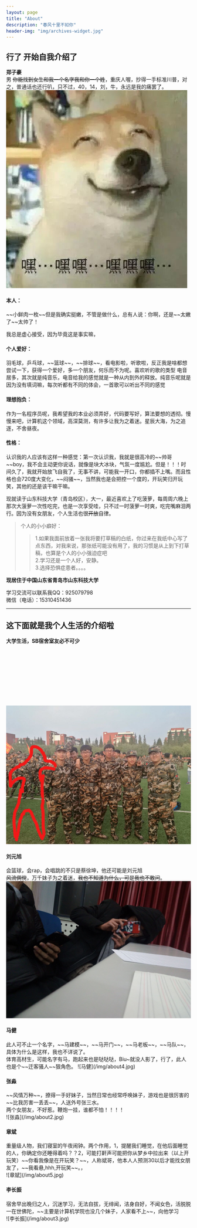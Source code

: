 ```yaml
---
layout: page
title: "About"
description: "春风十里不如你" 
header-img: "img/archives-widget.jpg"
---
```


## 行了 开始自我介绍了
**郑子豪** <br/>
男 ~~你能找到女生和我一个名字我和你一个姓~~，重庆人喔，抄得一手标准川普，对之，普通话也还行叭，只不过，40，14，刘，牛，永远是我的痛罢了。
![郑子豪](/img/about10.jpg)
<br/>

<h4>本人：</h4>
~~小鲜肉一枚~~但是我确实挺嫩，不管是做什么，总有人说：你啊，还是~~太嫩了~~太帅了！<br/>
<p>我总是虚心接受，因为毕竟这是事实嘛，</p>

<h4>个人爱好：</h4>
羽毛球，乒乓球，~~篮球~~，~~排球~~，看电影啦，听歌啦，反正我是啥都想尝试一下，获得一个爱好，多一个朋友，何乐而不为呢。喜欢听的歌的类型 电音居多，其次就是纯音乐，电音给我的感觉就是一种从内到外的释放。纯音乐呢就是因为没有填词嘛，每次听都有不同的体会，一首歌可以听出不同的感觉<br>

<h4>理想抱负：</h4>
作为一名程序员呢，我希望我的本业必须弄好，代码要写好，算法要想的透彻。慢慢来吧，计算机这个领域，高深莫测，有许多让我为之着迷。星辰大海，为之追逐，不舍昼夜。<br/>

<h4>性格：</h4>
认识我的人应该有这样一种感觉：第一次认识我，我就是很高冷的~~帅哥~~boy，我不会主动更你说话，就像是块大冰块，气氛一度尴尬。但是！！！时间久了，我就开始放飞自我了，无事不讲，可能我一开口，你都插不上嘴。而且性格也会720度大变化，~~闷骚~~，当然我也是会把控一个度的，开玩笑归开玩笑，其他的还是该干嘛干嘛。<br/>

现就读于山东科技大学（青岛校区），大一，最近喜欢上了吃菠萝，每周周六晚上那次大菠萝一次性吃完，也是一次享受哇，只不过一时菠萝一时爽，吃完嘴麻泪两行。因为没有女朋友，个人生活也很~~开放~~自律。<br/>

>个人的小小癖好：
>>1.如果我面前放着一张我将要打草稿的白纸，你过来在我纸中心写了点东西，对我来说，那张纸可能没有用了，我的习惯是从上到下打草稿，也算是个人的小小强迫症吧<br/>
>>2.学习还是一个人好，安静。 <br/>
>>3.选择恐惧症患者。。。。

**现居住于中国山东省青岛市山东科技大学**<br/>

学习交流可以联系我QQ：925079798<br/>
微信（电话）：15310451436







------------------------------------------------------------------------------



## 这下面就是我个人生活的介绍啦

**大学生活，SB宿舍室友必不可少**
<br/>
<br/>
<br/>
<br/>
<br/>
<br/>
<br/>
<br/>
<br/>
<br/>

![about7](/img/about7.jpg)
<h4>刘元旭</h4>

会篮球，会rap，会唱跳的不只是蔡徐坤，他还可能是刘元旭<br>
~~风流倜傥~~，万千妹子为之着迷，~~我也不知道为什么，可是我也不敢问~~。<br/>
![刘元旭](/img/about60.jpg)

<h4>马健</h4>
此人可不止一个名字，~~马建模~~，~~马开门~~，~~马老板~~，~~马队~~，具体为什么是这样，我也不详说了。<br/>
体育高材生，可能名字有马，跑起来也是哒哒哒，Biu~就没人影了，行了，此人也是个~~迁客骚人~~狠角色。
![马健](/img/about4.jpg)

<h4>张淼</h4>
~~风情万种~~，撩得一手好妹子，当然日常也经常呼唤妹子，游戏也是很厉害的~~比我厉害一丢丢~~，人送外号张三水。<br/>
两个女朋友，不好惹。鞭炮一挂，谁都不怕！！！！<br/>
![张淼](/img/about2.jpg)

<h4>章斌</h4>
重量级人物，我们寝室的午夜闹钟。两个作用，1，提醒我们睡觉，在他后面睡觉的人，你确定你还睡得着吗？？2，可能打鼾声可能把你从梦乡中拉出来（以上开玩笑）~~你看我像是在开玩笑？~~，人称斌哥，他本人人预测30以后才能找女朋友了，~~我看悬,hhh,开玩笑~~。，<br/>
![章斌](/img/about5.jpg)

<h4>李长振</h4>
宿舍早出晚归之人，沉迷学习，无法自拔，无绯闻，洁身自好，不闻女色，活脱脱一在世佛陀，~~主要是计算机学院也没几个妹子，人家看不上~~，向他学习<br/>
![李长振](/img/about3.jpg)